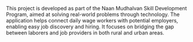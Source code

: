 This project is developed as part of the Naan Mudhalvan Skill Development Program, aimed at solving real-world problems through technology. The application helps connect daily wage workers with potential employers, enabling easy job discovery and hiring. It focuses on bridging the gap between laborers and job providers in both rural and urban areas.
